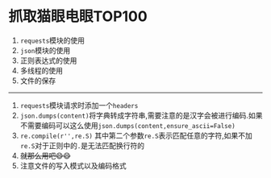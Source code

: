 # 抓取猫眼电眼TOP100
1. `requests`模块的使用
2. `json`模块的使用
3. 正则表达式的使用
4. 多线程的使用
5. 文件的保存

----

1. `requests`模块请求时添加一个`headers`
2. `json.dumps(content)`将字典转成字符串,需要注意的是汉字会被进行编码.如果不需要编码可以这么使用`json.dumps(content,ensure_ascii=False)`
3. `re.compile(r'',re.S)` 其中第二个参数`re.S`表示匹配任意的字符,如果不加`re.S`对于正则中的`.`是无法匹配换行符的
4. <del>就那么用吧😄😄</del>
5. 注意文件的写入模式以及编码格式